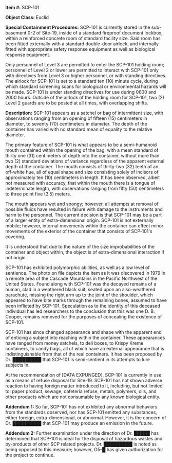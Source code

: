 **Item #:** SCP-101

**Object Class:** Euclid

**Special Containment Procedures:** SCP-101 is currently stored in the sub-basement 0-2 of Site-19, inside of a standard fireproof document lockbox, within a reinforced concrete room of standard facility size. Said room has been fitted externally with a standard double-door airlock, and internally fitted with appropriate safety response equipment as well as biological response equipment.

Only personnel of Level 3 are permitted to enter the SCP-101 holding room; personnel of Level 2 or lower are permitted to interact with SCP-101 only with directives from Level 3 or higher personnel, or with standing directives. The airlock for SCP-101 is set to a standard ten (10) minute cycle, during which standard screening scans for biological or environmental hazards will be made. SCP-101 is under standing directives for use during 0600 and 2000 hours. Outside of the airlock of the holding room for SCP-101, two (2) Level 2 guards are to be posted at all times, with overlapping shifts.

**Description:** SCP-101 appears as a satchel or bag of intermittent size, with observations ranging from an opening of fifteen (15) centimeters in diameter, to seventy (70) centimeters in diameter. The depth of the container has varied with no standard mean of equality to the relative diameter.

The primary feature of SCP-101 is what appears to be a semi-humanoid mouth contained within the opening of the bag, with a mean standard of thirty one (31) centimeters of depth into the container, without more than two (2) standard deviations of variance regardless of the apparent external depth of the container. The mouth consists of thirty-two (32) teeth of an off-white hue, all of equal shape and size consisting solely of incisors of approximately ten (10) centimeters in length. It has been observed, albeit not measured with accuracy, that within the mouth there is a tongue of indeterminate length, with observations ranging from fifty (50) centimeters to three point five (3.5) meters.

The mouth appears wet and spongy; however, all attempts at removal of possible fluids have resulted in failure with damage to the instruments and harm to the personnel. The current decision is that SCP-101 may be a part of a larger entity of extra-dimensional origin. SCP-101 is not externally mobile; however, internal movements within the container can effect minor movements of the exterior of the container that consists of SCP-101's covering.

It is understood that due to the nature of the size improbabilities of the container and object within, the object is of extra-dimensional interaction if not origin.

SCP-101 has exhibited polymorphic abilities, as well as a low level of sentience. The photo on file depicts the item as it was discovered in 1979 in a remote area of the Cascade Mountains in the Pacific Northwest of the United States. Found along with SCP-101 was the decayed remains of a human, clad in a weathered black suit, seated upon an also-weathered parachute, missing the right arm up to the joint of the shoulder, which appeared to have bite marks through the remaining bones, assumed to have been inflicted by SCP-101. Speculation as to the identity of this deceased individual has led researchers to the conclusion that this was one D. B. Cooper, remains removed for the purposes of concealing the existence of SCP-101.

SCP-101 has since changed appearance and shape with the apparent end of enticing a subject into reaching within the container. These appearances have ranged from money satchels, to deli boxes, to Krispy Kreme containers, to candy bags, all of which have an external appearance that is indistinguishable from that of the real containers. It has been proposed by Dr. █████████ that SCP-101 is semi-sentient in its attempts to lure subjects in.

At the recommendation of \[DATA EXPUNGED\], SCP-101 is currently in use as a means of refuse disposal for Site-19. SCP-101 has not shown adverse reaction to having foreign matter introduced to it, including, but not limited to: paper product, sewage, cafeteria refuse, metals, polymers, oils, and other products which are not consumable by any known biological entity.

**Addendum 1:** So far, SCP-101 has not exhibited any abnormal behaviors from the standards observed, nor has SCP-101 emitted any substances, either foreign, extra-dimensional, or abnormal. However, it is the concern of Dr. █████████ that SCP-101 may produce an emission in the future.

**Addendum 2:** Further examination under the direction of Dr. █████ has determined that SCP-101 is ideal for the disposal of hazardous wastes and by-products of other SCP related projects. Dr. █████████ is noted as being opposed to this measure; however, O5-█ has given authorization for the project to continue.